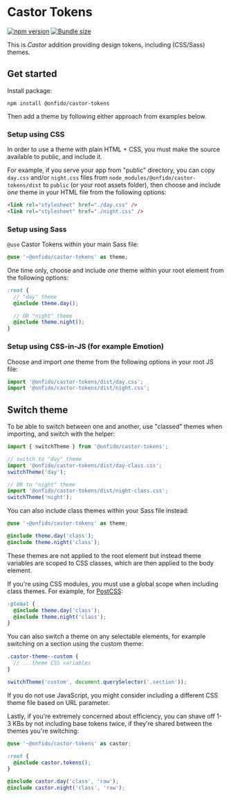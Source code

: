 # Castor Tokens

[![npm version](https://badgen.net/npm/v/@onfido/castor-tokens)](https://www.npmjs.com/package/@onfido/castor-tokens)
[![Bundle size](https://badgen.net/bundlephobia/minzip/@onfido/castor-tokens)](https://bundlephobia.com/result?p=@onfido/castor-tokens)

This is _Castor_ addition providing design tokens, including (CSS/Sass) themes.

## Get started

Install package:

    npm install @onfido/castor-tokens

Then add a theme by following either approach from examples below.

### Setup using CSS

In order to use a theme with plain HTML + CSS, you must make the source available to public, and include it.

For example, if you serve your app from "public" directory, you can copy `day.css` and/or `night.css` files from `node_modules/@onfido/castor-tokens/dist` to `public` (or your root assets folder), then choose and include _one_ theme in your HTML file from the following options:

```html
<link rel="stylesheet" href="./day.css" />
<link rel="stylesheet" href="./night.css" />
```

### Setup using Sass

`@use` Castor Tokens within your main Sass file:

```scss
@use '~@onfido/castor-tokens' as theme;
```

One time only, choose and include _one_ theme within your root element from the following options:

```scss
:root {
  // "day" theme
  @include theme.day();

  // OR "night" theme
  @include theme.night();
}
```

### Setup using CSS-in-JS (for example Emotion)

Choose and import _one_ theme from the following options in your root JS file:

```js
import '@onfido/castor-tokens/dist/day.css';
import '@onfido/castor-tokens/dist/night.css';
```

## Switch theme

To be able to switch between one and another, use "classed" themes when importing, and switch with the helper:

```js
import { switchTheme } from '@onfido/castor-tokens';

// switch to "day" theme
import '@onfido/castor-tokens/dist/day-class.css';
switchTheme('day');

// OR to "night" theme
import '@onfido/castor-tokens/dist/night-class.css';
switchTheme('night');
```

You can also include class themes within your Sass file instead:

```scss
@use '~@onfido/castor-tokens' as theme;

@include theme.day('class');
@include theme.night('class');
```

These themes are not applied to the root element but instead theme variables are scoped to CSS classes, which are then applied to the body element.

If you're using CSS modules, you must use a global scope when including class themes. For example, for [PostCSS](https://postcss.org/):

```scss
:global {
  @include theme.day('class');
  @include theme.night('class');
}
```

You can also switch a theme on any selectable elements, for example switching on a section using the custom theme:

```scss
.castor-theme--custom {
  // ...theme CSS variables
}
```

```js
switchTheme('custom', document.querySelector('.section'));
```

If you do not use JavaScript, you might consider including a different CSS theme file based on URL parameter.

Lastly, if you're extremely concerned about efficiency, you can shave off 1-3 KBs by not including base tokens twice, if they're shared between the themes you're switching:

```scss
@use '~@onfido/castor-tokens' as castor;

:root {
  @include castor.tokens();
}

@include castor.day('class', 'raw');
@include castor.night('class', 'raw');
```
